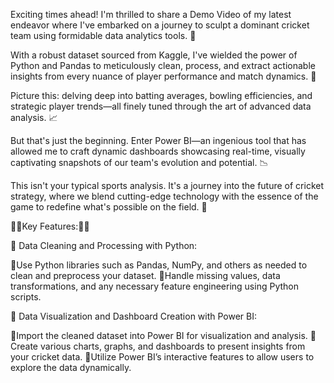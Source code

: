 Exciting times ahead! I'm thrilled to share a Demo Video of my latest endeavor where I've embarked on a journey to sculpt a dominant cricket team using formidable data analytics tools. 🌟

With a robust dataset sourced from Kaggle, I've wielded the power of Python and Pandas to meticulously clean, process, and extract actionable insights from every nuance of player performance and match dynamics. 🐍

Picture this: delving deep into batting averages, bowling efficiencies, and strategic player trends—all finely tuned through the art of advanced data analysis. 📈

But that's just the beginning. Enter Power BI—an ingenious tool that has allowed me to craft dynamic dashboards showcasing real-time, visually captivating snapshots of our team's evolution and potential. 📉

This isn't your typical sports analysis. It's a journey into the future of cricket strategy, where we blend cutting-edge technology with the essence of the game to redefine what's possible on the field. 🎯

🌟🏏Key Features:🏏🌟

🏏 Data Cleaning and Processing with Python:

🎯Use Python libraries such as Pandas, NumPy, and others as needed to clean and preprocess your dataset.
🎯Handle missing values, data transformations, and any necessary feature engineering using Python scripts.

🏏 Data Visualization and Dashboard Creation with Power BI:

🎯Import the cleaned dataset into Power BI for visualization and analysis.
🎯Create various charts, graphs, and dashboards to present insights from your cricket data.
🎯Utilize Power BI’s interactive features to allow users to explore the data dynamically.
